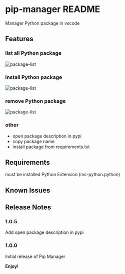 # pip-manager README

Manager Python package in vscode
## Features

### list all Python package
![package-list](https://gitee.com/slightc/pip-manager/raw/main/doc/img/package-list.png)

### install Python package
![package-list](https://gitee.com/slightc/pip-manager/raw/main/doc/img/package-add.png)

### remove Python package
![package-list](https://gitee.com/slightc/pip-manager/raw/main/doc/img/package-remove.png)

### other
* open package description in pypi
* copy package name
* install package from requirements.txt


## Requirements

must be installed Python Extension (ms-python.python)

## Known Issues

## Release Notes

### 1.0.5

Add open package description in pypi
### 1.0.0

Initial release of Pip Manager


**Enjoy!**
